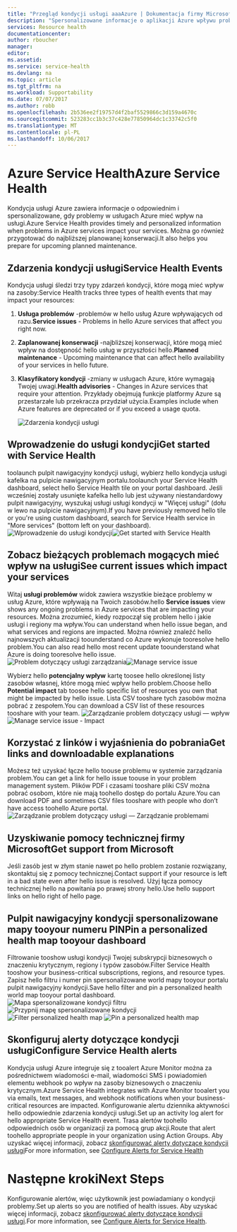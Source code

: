 ```yaml
---
title: "Przegląd kondycji usługi aaaAzure | Dokumentacja firmy Microsoft"
description: "Spersonalizowane informacje o aplikacji Azure wpływu problemów aktualnych i przyszłych usługi Azure i konserwacji."
services: Resource health
documentationcenter: 
author: rboucher
manager: 
editor: 
ms.assetid: 
ms.service: service-health
ms.devlang: na
ms.topic: article
ms.tgt_pltfrm: na
ms.workload: Supportability
ms.date: 07/07/2017
ms.author: robb
ms.openlocfilehash: 2b536ee2f19757d4f2baf5529866c3d159a4670c
ms.sourcegitcommit: 523283cc1b3c37c428e77850964dc1c33742c5f0
ms.translationtype: MT
ms.contentlocale: pl-PL
ms.lasthandoff: 10/06/2017
---
```

# <a name="azure-service-health"></a><span data-ttu-id="97f36-103">Azure Service Health</span><span class="sxs-lookup"><span data-stu-id="97f36-103">Azure Service Health</span></span>
<span data-ttu-id="97f36-104">Kondycja usługi Azure zawiera informacje o odpowiednim i spersonalizowane, gdy problemy w usługach Azure mieć wpływ na usługi.</span><span class="sxs-lookup"><span data-stu-id="97f36-104">Azure Service Health provides timely and personalized information when problems in Azure services impact your services.</span></span>  <span data-ttu-id="97f36-105">Można go również przygotować do najbliższej planowanej konserwacji.</span><span class="sxs-lookup"><span data-stu-id="97f36-105">It also helps you prepare for upcoming planned maintenance.</span></span>

## <a name="service-health-events"></a><span data-ttu-id="97f36-106">Zdarzenia kondycji usługi</span><span class="sxs-lookup"><span data-stu-id="97f36-106">Service Health Events</span></span>
<span data-ttu-id="97f36-107">Kondycja usługi śledzi trzy typy zdarzeń kondycji, które mogą mieć wpływ na zasoby:</span><span class="sxs-lookup"><span data-stu-id="97f36-107">Service Health tracks three types of health events that may impact your resources:</span></span>
1. <span data-ttu-id="97f36-108">**Usługa problemów** -problemów w hello usług Azure wpływających od razu.</span><span class="sxs-lookup"><span data-stu-id="97f36-108">**Service issues** - Problems in hello Azure services that affect you right now.</span></span> 
2. <span data-ttu-id="97f36-109">**Zaplanowanej konserwacji** -najbliższej konserwacji, które mogą mieć wpływ na dostępność hello usług w przyszłości hello.</span><span class="sxs-lookup"><span data-stu-id="97f36-109">**Planned maintenance** - Upcoming maintenance that can affect hello availability of your services in hello future.</span></span>  
3. <span data-ttu-id="97f36-110">**Klasyfikatory kondycji** -zmiany w usługach Azure, które wymagają Twojej uwagi.</span><span class="sxs-lookup"><span data-stu-id="97f36-110">**Health advisories** - Changes in Azure services that require your attention.</span></span> <span data-ttu-id="97f36-111">Przykłady obejmują funkcje platformy Azure są przestarzałe lub przekracza przydział użycia.</span><span class="sxs-lookup"><span data-stu-id="97f36-111">Examples include when Azure features are deprecated or if you exceed a usage quota.</span></span>

    ![Zdarzenia kondycji usługi](./media/service-health-overview/azure-service-health-overview-7.png)

## <a name="get-started-with-service-health"></a><span data-ttu-id="97f36-113">Wprowadzenie do usługi kondycji</span><span class="sxs-lookup"><span data-stu-id="97f36-113">Get started with Service Health</span></span>
<span data-ttu-id="97f36-114">toolaunch pulpit nawigacyjny kondycji usługi, wybierz hello kondycja usługi kafelka na pulpicie nawigacyjnym portalu.</span><span class="sxs-lookup"><span data-stu-id="97f36-114">toolaunch your Service Health dashboard, select hello Service Health tile on your portal dashboard.</span></span> <span data-ttu-id="97f36-115">Jeśli wcześniej zostały usunięte kafelka hello lub jest używany niestandardowy pulpit nawigacyjny, wyszukaj usługi usługi kondycji w "Więcej usługi" (dołu w lewo na pulpicie nawigacyjnym).</span><span class="sxs-lookup"><span data-stu-id="97f36-115">If you have previously removed hello tile or you're using custom dashboard, search for Service Health service in "More services" (bottom left on your dashboard).</span></span>
<span data-ttu-id="97f36-116">![Wprowadzenie do usługi kondycji](./media/service-health-overview/azure-service-health-overview-1.png)</span><span class="sxs-lookup"><span data-stu-id="97f36-116">![Get started with Service Health](./media/service-health-overview/azure-service-health-overview-1.png)</span></span>

## <a name="see-current-issues-which-impact-your-services"></a><span data-ttu-id="97f36-117">Zobacz bieżących problemach mogących mieć wpływ na usługi</span><span class="sxs-lookup"><span data-stu-id="97f36-117">See current issues which impact your services</span></span>
<span data-ttu-id="97f36-118">Witaj **usługi problemów** widok zawiera wszystkie bieżące problemy w usług Azure, które wpływają na Twoich zasobów.</span><span class="sxs-lookup"><span data-stu-id="97f36-118">hello **Service issues** view shows any ongoing problems in Azure services that are impacting your resources.</span></span> <span data-ttu-id="97f36-119">Można zrozumieć, kiedy rozpoczął się problem hello i jakie usługi i regiony ma wpływ.</span><span class="sxs-lookup"><span data-stu-id="97f36-119">You can understand when hello issue began, and what services and regions are impacted.</span></span> <span data-ttu-id="97f36-120">Można również znaleźć hello najnowszych aktualizacji toounderstand co Azure wykonuje tooresolve hello problem.</span><span class="sxs-lookup"><span data-stu-id="97f36-120">You can also read hello most recent update toounderstand what Azure is doing tooresolve hello issue.</span></span> 
<span data-ttu-id="97f36-121">![Problem dotyczący usługi zarządzania](./media/service-health-overview/azure-service-health-overview-2.png)</span><span class="sxs-lookup"><span data-stu-id="97f36-121">![Manage service issue](./media/service-health-overview/azure-service-health-overview-2.png)</span></span>

<span data-ttu-id="97f36-122">Wybierz hello **potencjalny wpływ** kartę toosee hello określonej listy zasobów własnej, które mogą mieć wpływ hello problem.</span><span class="sxs-lookup"><span data-stu-id="97f36-122">Choose hello **Potential impact** tab toosee hello specific list of resources you own that might be impacted by hello issue.</span></span> <span data-ttu-id="97f36-123">Lista CSV tooshare tych zasobów można pobrać z zespołem.</span><span class="sxs-lookup"><span data-stu-id="97f36-123">You can  download a CSV list of these resources tooshare with your team.</span></span>
<span data-ttu-id="97f36-124">![Zarządzanie problem dotyczący usługi — wpływ](./media/service-health-overview/azure-service-health-overview-4.png)</span><span class="sxs-lookup"><span data-stu-id="97f36-124">![Manage service issue - Impact](./media/service-health-overview/azure-service-health-overview-4.png)</span></span>

## <a name="get-links-and-downloadable-explanations"></a><span data-ttu-id="97f36-125">Korzystać z linków i wyjaśnienia do pobrania</span><span class="sxs-lookup"><span data-stu-id="97f36-125">Get links and downloadable explanations</span></span> 
<span data-ttu-id="97f36-126">Możesz też uzyskać łącze hello toouse problemu w systemie zarządzania problem.</span><span class="sxs-lookup"><span data-stu-id="97f36-126">You can get a link for hello issue toouse in your problem management system.</span></span> <span data-ttu-id="97f36-127">Plików PDF i czasami tooshare pliki CSV można pobrać osobom, które nie mają toohello dostęp do portalu Azure.</span><span class="sxs-lookup"><span data-stu-id="97f36-127">You can download PDF and sometimes CSV files tooshare with people who don’t have access toohello Azure portal.</span></span>   
![Zarządzanie problem dotyczący usługi — Zarządzanie problemami](./media/service-health-overview/azure-service-health-overview-3.png)

## <a name="get-support-from-microsoft"></a><span data-ttu-id="97f36-129">Uzyskiwanie pomocy technicznej firmy Microsoft</span><span class="sxs-lookup"><span data-stu-id="97f36-129">Get support from Microsoft</span></span>
<span data-ttu-id="97f36-130">Jeśli zasób jest w złym stanie nawet po hello problem zostanie rozwiązany, skontaktuj się z pomocy technicznej.</span><span class="sxs-lookup"><span data-stu-id="97f36-130">Contact support if your resource is left in a bad state even after hello issue is resolved.</span></span>  <span data-ttu-id="97f36-131">Użyj łącza pomocy technicznej hello na powitania po prawej strony hello.</span><span class="sxs-lookup"><span data-stu-id="97f36-131">Use hello support links on hello right of hello page.</span></span>  

## <a name="pin-a-personalized-health-map-tooyour-dashboard"></a><span data-ttu-id="97f36-132">Pulpit nawigacyjny kondycji spersonalizowane mapy tooyour numeru PIN</span><span class="sxs-lookup"><span data-stu-id="97f36-132">Pin a personalized health map tooyour dashboard</span></span>
<span data-ttu-id="97f36-133">Filtrowanie tooshow usługi kondycji Twojej subskrypcji biznesowych o znaczeniu krytycznym, regiony i typów zasobów.</span><span class="sxs-lookup"><span data-stu-id="97f36-133">Filter Service Health tooshow your business-critical subscriptions, regions, and resource types.</span></span> <span data-ttu-id="97f36-134">Zapisz hello filtru i numer pin spersonalizowane world mapy tooyour portalu pulpit nawigacyjny kondycji.</span><span class="sxs-lookup"><span data-stu-id="97f36-134">Save hello filter and pin a personalized health world map tooyour portal dashboard.</span></span> 
<span data-ttu-id="97f36-135">![Mapa spersonalizowane kondycji filtru](./media/service-health-overview/azure-service-health-overview-6a.png)
![Przypnij mapę spersonalizowane kondycji](./media/service-health-overview/azure-service-health-overview-6b.png)</span><span class="sxs-lookup"><span data-stu-id="97f36-135">![Filter personalized health map](./media/service-health-overview/azure-service-health-overview-6a.png)
![Pin a personalized health map](./media/service-health-overview/azure-service-health-overview-6b.png)</span></span>

## <a name="configure-service-health-alerts"></a><span data-ttu-id="97f36-136">Skonfiguruj alerty dotyczące kondycji usługi</span><span class="sxs-lookup"><span data-stu-id="97f36-136">Configure Service Health alerts</span></span>
<span data-ttu-id="97f36-137">Kondycja usługi Azure integruje się z tooalert Azure Monitor można za pośrednictwem wiadomości e-mail, wiadomości SMS i powiadomień elementu webhook po wpływ na zasoby biznesowych o znaczeniu krytycznym.</span><span class="sxs-lookup"><span data-stu-id="97f36-137">Azure Service Health integrates with Azure Monitor tooalert you via emails, text messages, and webhook notifications when your business-critical resources are impacted.</span></span> <span data-ttu-id="97f36-138">Konfigurowanie alertu dziennika aktywności hello odpowiednie zdarzenia kondycji usługi.</span><span class="sxs-lookup"><span data-stu-id="97f36-138">Set up an activity log alert for hello appropriate Service Health event.</span></span> <span data-ttu-id="97f36-139">Trasa alertów toohello odpowiednich osób w organizacji za pomocą grup akcji.</span><span class="sxs-lookup"><span data-stu-id="97f36-139">Route that alert toohello appropriate people in your organization using Action Groups.</span></span> <span data-ttu-id="97f36-140">Aby uzyskać więcej informacji, zobacz [skonfigurować alerty dotyczące kondycji usługi](../monitoring-and-diagnostics/monitoring-activity-log-alerts-on-service-notifications.md)</span><span class="sxs-lookup"><span data-stu-id="97f36-140">For more information, see [Configure Alerts for Service Health](../monitoring-and-diagnostics/monitoring-activity-log-alerts-on-service-notifications.md)</span></span>

# <a name="next-steps"></a><span data-ttu-id="97f36-141">Następne kroki</span><span class="sxs-lookup"><span data-stu-id="97f36-141">Next Steps</span></span>
<span data-ttu-id="97f36-142">Konfigurowanie alertów, więc użytkownik jest powiadamiany o kondycji problemy.</span><span class="sxs-lookup"><span data-stu-id="97f36-142">Set up alerts so you are notified of health issues.</span></span> <span data-ttu-id="97f36-143">Aby uzyskać więcej informacji, zobacz [skonfigurować alerty dotyczące kondycji usługi](../monitoring-and-diagnostics/monitoring-activity-log-alerts-on-service-notifications.md).</span><span class="sxs-lookup"><span data-stu-id="97f36-143">For more information, see [Configure Alerts for Service Health](../monitoring-and-diagnostics/monitoring-activity-log-alerts-on-service-notifications.md).</span></span> 